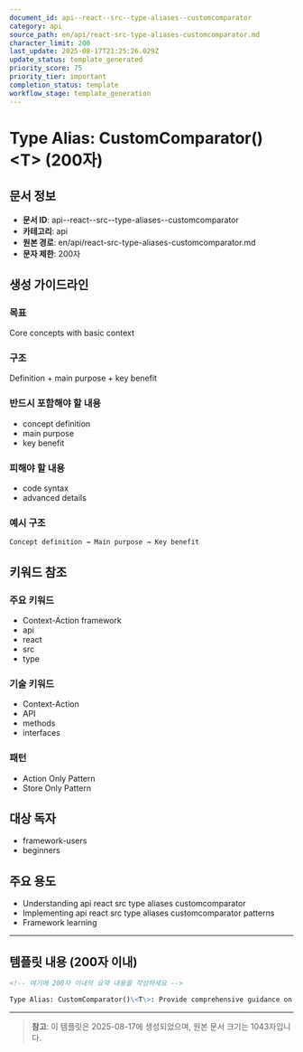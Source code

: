 ```yaml
---
document_id: api--react--src--type-aliases--customcomparator
category: api
source_path: en/api/react-src-type-aliases-customcomparator.md
character_limit: 200
last_update: 2025-08-17T21:25:26.029Z
update_status: template_generated
priority_score: 75
priority_tier: important
completion_status: template
workflow_stage: template_generation
---
```


# Type Alias: CustomComparator()\<T\> (200자)

## 문서 정보
- **문서 ID**: api--react--src--type-aliases--customcomparator
- **카테고리**: api
- **원본 경로**: en/api/react-src-type-aliases-customcomparator.md
- **문자 제한**: 200자

## 생성 가이드라인

### 목표
Core concepts with basic context

### 구조
Definition + main purpose + key benefit

### 반드시 포함해야 할 내용
- concept definition
- main purpose
- key benefit

### 피해야 할 내용  
- code syntax
- advanced details

### 예시 구조
```
Concept definition → Main purpose → Key benefit
```

## 키워드 참조

### 주요 키워드
- Context-Action framework
- api
- react
- src
- type

### 기술 키워드
- Context-Action
- API
- methods
- interfaces

### 패턴
- Action Only Pattern
- Store Only Pattern

## 대상 독자
- framework-users
- beginners

## 주요 용도
- Understanding api  react  src  type aliases  customcomparator
- Implementing api  react  src  type aliases  customcomparator patterns
- Framework learning

---

## 템플릿 내용 (200자 이내)

```markdown
<!-- 여기에 200자 이내의 요약 내용을 작성하세요 -->

Type Alias: CustomComparator()\<T\>: Provide comprehensive guidance on api  react  src  type aliases  customcomparator의 핵심 개념과 Context-Action 프레임워크에서의 역할을 간단히 설명.
```

---

> **참고**: 이 템플릿은 2025-08-17에 생성되었으며, 
> 원본 문서 크기는 1043자입니다.
